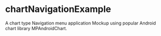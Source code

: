 # chartNavigationExample


A chart type Navigation menu application Mockup using popular Android chart library MPAndroidChart. 
